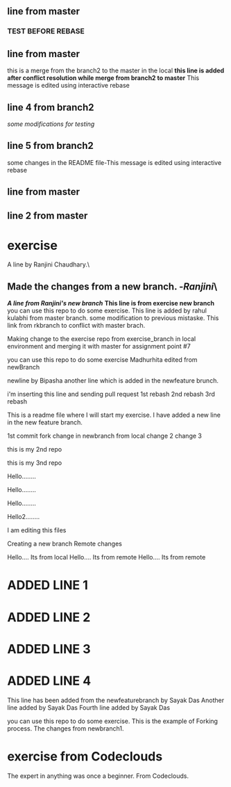 ## line from master


### TEST BEFORE REBASE
## line from master
this is a merge from the branch2 to the master in the local __this line is added after conflict resolution while merge from branch2 to master__
This message is edited using interactive rebase



## line 4 from branch2


*some modifications for testing*
## line 5 from branch2

some changes in the README file-This message is edited using interactive rebase

## line from master
## line 2 from master



# exercise
A line by Ranjini Chaudhary.\
## **Made the changes from a new branch.** -*Ranjini*\
***A line from Ranjini's new branch***
**This line is from exercise new branch**
you can use this repo to do some exercise.
This line is added by rahul kulabhi from master branch.
some modification to previous mistaske.
This link from rkbranch to conflict with master brach.

Making change to the exercise repo from exercise_branch in local environment and merging it with master for assignment point #7

you can use this repo to do some exercise
Madhurhita edited from newBranch


newline by Bipasha
another line which is added in the newfeature brunch.

i'm inserting this line and sending pull request
1st rebash
2nd rebash
3rd rebash

This is a readme file where I will start my exercise.
I have added a new line in the new feature branch.




1st commit fork
change in newbranch from local
change 2
change 3

this is my 2nd repo


this is my 3nd repo


Hello........


Hello........

Hello........



Hello2........

I am editing this files


Creating a new branch
Remote changes

Hello.... Its from local
Hello.... Its from remote
Hello.... Its from remote


# ADDED LINE 1
# ADDED LINE 2
# ADDED LINE 3
# ADDED LINE 4

This line has been added from the newfeaturebranch by Sayak Das
Another line added by Sayak Das
Fourth line added by Sayak Das

you can use this repo to do some exercise. This is the example of Forking process.
The changes from newbranch1.

# exercise from Codeclouds
The expert in anything was once a beginner.
From Codeclouds.
